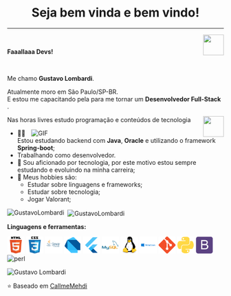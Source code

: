 <h1 align="center"> Seja bem vinda e bem vindo! </h1>
<hr />
<a href="https://github.com/GustavoLombardi" target="_blank">
  <img align="right" src="https://cdn.iconscout.com/icon/free/png-256/github-108-438008.png" width="48px" height="48px">
</a><br />
<p align="left" > 
  <b>Faaallaaa Devs!</b>
</p>
<a href="https://github.com/GustavoLombardi" target="_blank">
</a><br />
<p align="left" >
Me chamo <b> Gustavo Lombardi</b>.
</p>
</a>
<p align="left" >
Atualmente moro em São Paulo/SP-BR.<br />
E estou me capacitando pela para me tornar um <b>Desenvolvedor Full-Stack </b>.
</p>
<a href="https://www.linkedin.com/in/gustavo-lombardi-137891169/" target="_blank">
  <img align="right" src="https://i.ibb.co/Kx2GSrT/linkedin.png" width="48px" height="48px">
</a>
<p align="left" >
Nas horas livres estudo programação e conteúdos de tecnologia
</p>

<img align="right" alt="GIF" src="https://octocat-generator-assets.githubusercontent.com/my-octocat-1625182302134.png" width="400px" />

- 👩‍💻 Estou estudando backend com **Java**, **Oracle** e utilizando o framework **Spring-boot**;
- Trabalhando como desenvolvedor. 
- 💼 Sou aficionado por tecnologia, por este motivo estou sempre estudando e evoluindo na minha carreira;
- 👾 Meus hobbies são: 
  - Estudar sobre linguagens e frameworks; 
  - Estudar sobre tecnologia;
  - Jogar Valorant;

<p>

<p>
  <img align="left" src="https://github-readme-stats.vercel.app/api/top-langs/?username=GustavoLombardi&layout=compact&theme=graywhite&title_color=268bd2" alt="GustavoLombardi" />
<p>
</p>
<p>&nbsp;
  <img align="center" src="https://github-readme-stats.vercel.app/api?username=GustavoLombardi&count_private=true&show_icons=true&theme=graywhite&icon_color=268bd2&title_color=268bd2" alt="GustavoLombardi" />
</p>

**Linguagens e ferramentas:**  

<p align="left">
<img src="https://raw.githubusercontent.com/devicons/devicon/master/icons/html5/html5-original-wordmark.svg" alt="html5" width="40" height="40"/> 
<img src="https://raw.githubusercontent.com/devicons/devicon/master/icons/css3/css3-original-wordmark.svg" alt="css3" width="40" height="40"/> 
<img src="https://raw.githubusercontent.com/github/explore/80688e429a7d4ef2fca1e82350fe8e3517d3494d/topics/java/java.png" alt="java" width="40" height="40"/> 
<img src="https://raw.githubusercontent.com/github/explore/80688e429a7d4ef2fca1e82350fe8e3517d3494d/topics/dart/dart.png" alt="jest" width="40" height="40" />
<img src="https://raw.githubusercontent.com/github/explore/80688e429a7d4ef2fca1e82350fe8e3517d3494d/topics/flutter/flutter.png" alt="redux" width="40" height="40"/> 
<img src="https://raw.githubusercontent.com/devicons/devicon/master/icons/mysql/mysql-original-wordmark.svg" alt="mysql" width="40" height="40"/> 
<img src="https://raw.githubusercontent.com/devicons/devicon/master/icons/linux/linux-original.svg" alt="linux" width="40" height="40" />
 <img src="https://raw.githubusercontent.com/github/explore/80688e429a7d4ef2fca1e82350fe8e3517d3494d/topics/windows/windows.png" alt="linux" width="40" height="40" />
<img src="https://raw.githubusercontent.com/devicons/devicon/master/icons/git/git-original.svg" alt="git" width="40" height="40"/> 
<img src="https://raw.githubusercontent.com/devicons/devicon/master/icons/python/python-plain.svg" alt="Python" width="40" height="40" />
<img src="https://raw.githubusercontent.com/devicons/devicon/master/icons/bootstrap/bootstrap-plain.svg" alt="Bootstrap" width="40" height="40" />
<img src="https://github.com/dnmfarrell/Perl-Icons/blob/master/Icons/Perl_Onion_Color.svg" alt="perl" width="40" height="40" />
</p>



<p align="left"> <img src="https://komarev.com/ghpvc/?username=GustavoLombardi" alt="Gustavo Lombardi" /> </p>

⭐️ Baseado em [CallmeMehdi](https://github.com/CallmeMehdi)
